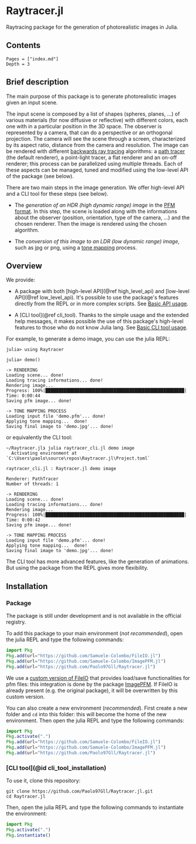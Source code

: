 # Raytracer.jl

Raytracing package for the generation of photorealistic images in Julia.

## Contents

```@contents
Pages = ["index.md"]
Depth = 3
```

## Brief description

The main purpose of this package is to generate photorealistic images given an input scene.

The input scene is composed by a list of shapes (spheres, planes, ...) of various materials (for now diffusive or reflective) with different colors, each one with in a particular position in the 3D space. The observer is represented by a camera, that can do a perspective or an orthogonal projection. The camera will see the scene through a screen, characterized by its aspect ratio, distance from the camera and resolution. The image can be rendered with different [backwards ray tracing](https://en.wikipedia.org/wiki/Ray_tracing_(graphics)#Reversed_direction_of_traversal_of_scene_by_the_rays) algorithms: a [path tracer](https://en.wikipedia.org/wiki/Path_tracing) (the default renderer), a point-light tracer, a flat renderer and an on-off renderer; this process can be parallelized using multiple threads. Each of these aspects can be managed, tuned and modified using the low-level API of the package (see below).

There are two main steps in the image generation. We offer high-level API and a CLI tool for these steps (see below).

- The _generation of an HDR (high dynamic range) image_ in the [PFM format](http://www.pauldebevec.com/Research/HDR/PFM/). In this step, the scene is loaded along with the informations about the observer (position, orientation, type of the camera, ...) and the chosen renderer. Then the image is rendered using the chosen algorithm.

- The _conversion of this image to an LDR (low dynamic range) image_, such as jpg or png, using a [tone mapping](https://en.wikipedia.org/wiki/Tone_mapping) process.

## Overview

We provide:

- A package with both [high-level API](@ref high_level_api) and [low-level API](@ref low_level_api). It's possible to use the package's features directly from the REPL or in more complex scripts. See [Basic API usage](@ref).

- A [CLI tool](@ref cli_tool). Thanks to the simple usage and the extended help messages, it makes possible the use of this package's high-level features to those who do not know Julia lang. See [Basic CLI tool usage](@ref).

For example, to generate a demo image, you can use the julia REPL:

```julia-repl
julia> using Raytracer

julia> demo()

-> RENDERING
Loading scene... done!
Loading tracing informations... done!
Rendering image...
Progress: 100%|█████████████████████████████████████████████████████| Time: 0:00:44
Saving pfm image... done!

-> TONE MAPPING PROCESS
Loading input file 'demo.pfm'... done!
Applying tone mapping...  done!
Saving final image to 'demo.jpg'... done!
```

or equivalently the CLI tool:

```text
~/Raytracer.jl❯ julia raytracer_cli.jl demo image
  Activating environment at `C:\Users\paolo\source\repos\Raytracer.jl\Project.toml`

raytracer_cli.jl : Raytracer.jl demo image

Renderer: PathTracer
Number of threads: 1

-> RENDERING
Loading scene... done!
Loading tracing informations... done!
Rendering image...
Progress: 100%|█████████████████████████████████████████████████████| Time: 0:00:42
Saving pfm image... done!

-> TONE MAPPING PROCESS
Loading input file 'demo.pfm'... done!
Applying tone mapping...  done!
Saving final image to 'demo.jpg'... done!
```

The CLI tool has more advanced features, like the generation of animations. But using the package from the REPL gives more flexibility.

## Installation

### Package

The package is still under development and is not available in the official registry.

To add this package to your main environment (_not recommended_), open the julia REPL and type the following commands:

```julia
import Pkg
Pkg.add(url="https://github.com/Samuele-Colombo/FileIO.jl")
Pkg.add(url="https://github.com/Samuele-Colombo/ImagePFM.jl")
Pkg.add(url="https://github.com/Paolo97Gll/Raytracer.jl")
```

We use a [custom version of FileIO](https://github.com/Samuele-Colombo/FileIO.jl) that provides load/save functionalities for pfm files: this integration is done by the package [ImagePFM](https://github.com/Samuele-Colombo/ImagePFM.jl). If FileIO is already present (e.g. the original package), it will be overwritten by this custom version.

You can also create a new environment (_recommended_). First create a new folder and `cd` into this folder: this will become the home of the new environment. Then open the julia REPL and type the following commands:

```julia
import Pkg
Pkg.activate(".")
Pkg.add(url="https://github.com/Samuele-Colombo/FileIO.jl")
Pkg.add(url="https://github.com/Samuele-Colombo/ImagePFM.jl")
Pkg.add(url="https://github.com/Paolo97Gll/Raytracer.jl")
```

### [CLI tool](@id cli_tool_installation)

To use it, clone this repository:

```shell
git clone https://github.com/Paolo97Gll/Raytracer.jl.git
cd Raytracer.jl
```

Then, open the julia REPL and type the following commands to instantiate the environment:

```julia
import Pkg
Pkg.activate(".")
Pkg.instantiate()
```
